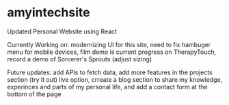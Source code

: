# amyintechsite
Updated Personal Website using React 

Currently Working on: modernizing UI for this site, need to fix hambuger menu for mobile devices, film demo is current progress on TherapyTouch, record a demo of Sorcerer's Sprouts (adjust sizing)

Future updates: add APIs to fetch data, add more features in the projects section (try it out) live option, crreate a blog section to share my knowledge, experinces and parts of my personal life, and add a contact form at the bottom of the page